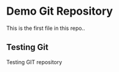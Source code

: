 # Demo Git Repository

This is the first file in this repo..

## Testing Git

Testing GIT repository